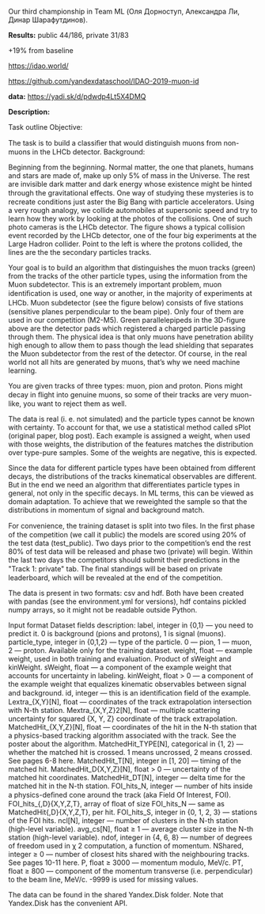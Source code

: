 Our third championship in Team ML (Оля Дорноступ, Александра Ли, Динар Шарафутдинов). 

<b>Results:</b> public 44/186, private 31/83 

+19% from baseline

https://idao.world/

https://github.com/yandexdataschool/IDAO-2019-muon-id 

<b>data:</b> https://yadi.sk/d/pdwdp4Lt5X4DMQ

<b>Description:</b>

Task outline
Objective:

The task is to build a classiﬁer that would distinguish muons from non-muons in the LHCb detector.
Background:

Beginning from the beginning. Normal matter, the one that planets, humans and stars are made of, make up only 5% of mass in the Universe. The rest are invisible dark matter and dark energy whose existence might be hinted through the gravitational eﬀects. One way of studying these mysteries is to recreate conditions just aster the Big Bang with particle accelerators. Using a very rough analogy, we collide automobiles at supersonic speed and try to learn how they work by looking at the photos of the collisions. One of such photo cameras is the LHCb detector.
The figure shows a typical collision event recorded by the LHCb detector, one of the four big experiments at the Large Hadron collider. Point to the left is where the protons collided, the lines are the the secondary particles tracks.

Your goal is to build an algorithm that distinguishes the muon tracks (green) from the tracks of the other particle types, using the information from the Muon subdetector. This is an extremely important problem, muon identiﬁcation is used, one way or another, in the majority of experiments at LHCb.
Muon subdetector (see the figure below) consists of ﬁve stations (sensitive planes perpendicular to the beam pipe). Only four of them are used in our competition (M2-M5). Green parallelepipeds in the 3D-figure above are the detector pads which registered a charged particle passing through them. The physical idea is that only muons have penetration ability high enough to allow them to pass though the lead shielding that separates the Muon subdetector from the rest of the detector. Of course, in the real world not all hits are generated by muons, that’s why we need machine learning.

You are given tracks of three types: muon, pion and proton. Pions might decay in ﬂight into genuine muons, so some of their tracks are very muon-like, you want to reject them as well.

The data is real (i. e. not simulated) and the particle types cannot be known with certainty. To account for that, we use a statistical method called sPlot (original paper, blog post). Each example is assigned a weight, when used with those weights, the distribution of the features matches the distribution over type-pure samples. Some of the weights are negative, this is expected.

Since the data for different particle types have been obtained from different decays, the distributions of the tracks kinematical observables are different. But in the end we need an algorithm that differentiates particle types in general, not only in the specific decays. In ML terms, this can be viewed as domain adaptation. To achieve that we reweighted the sample so that the distributions in momentum of signal and background match.

For convenience, the training dataset is split into two files. In the ﬁrst phase of the competition (we call it public) the models are scored using 20% of the test data (test_public). Two days prior to the competition’s end the rest 80% of test data will be released and phase two (private) will begin. Within the last two days the competitors should submit their predictions in the "Track 1: private" tab. The ﬁnal standings will be based on private leaderboard, which will be revealed at the end of the competition.

The data is present in two formats: csv and hdf. Both have been created with pandas (see the environment.yml for versions), hdf contains pickled numpy arrays, so it might not be readable outside Python.

Input format
Dataset fields description:
label, integer in {0,1} — you need to predict it. 0 is background (pions and protons), 1 is signal (muons).
particle_type, integer in {0,1,2} — type of the particle. 0 — pion, 1 — muon, 2 — proton. Available only for the training dataset.
weight, float — example weight, used in both training and evaluation. Product of sWeight and kinWeight.
sWeight, float — a component of the example weight that accounts for uncertainty in labeling.
kinWeight, float > 0 — a component of the example weight that equalizes kinematic observables between signal and background.
id, integer — this is an identiﬁcation field of the example.
Lextra_{X,Y}[N], float — coordinates of the track extrapolation intersection with N-th station.
Mextra_{X,Y,Z}2[N], float — multiple scattering uncertainty for squared {X, Y, Z} coordinate of the track extrapolation.
MatchedHit_{X,Y,Z}[N], float — coordinates of the hit in the N-th station that a physics-based tracking algorithm associated with the track. See the poster about the algorithm.
MatchedHit_TYPE[N], categorical in {1, 2} — whether the matched hit is crossed. 1 means uncrossed, 2 means crossed. See pages 6-8 here.
MatchedHit_T[N], integer in [1, 20] — timing of the matched hit.
MatchedHit_D{X,Y,Z}[N], float > 0 — uncertainty of the matched hit coordinates.
MatchedHit_DT[N], integer — delta time for the matched hit in the N-th station.
FOI_hits_N, integer — number of hits inside a physics-deﬁned cone around the track (aka Field Of Interest, FOI).
FOI_hits_{,D}{X,Y,Z,T}, array of float of size FOI_hits_N — same as MatchedHit{,D}{X,Y,Z,T}, per hit.
FOI_hits_S, integer in {0, 1, 2, 3} — stations of the FOI hits.
ncl[N], integer — number of clusters in the N-th station (high-level variable).
avg_cs[N], float ≥ 1 — average cluster size in the N-th station (high-level variable).
ndof, integer in {4, 6, 8} — number of degrees of freedom used in 
χ
2
 computation, a function of momentum.
NShared, integer ≥ 0 — number of closest hits shared with the neighbouring tracks. See pages 10-11 here.
P, float ≥ 3000 — momentum modulo, MeV/c.
PT, float ≥ 800 — component of the momentum transverse (i.e. perpendicular) to the beam line, MeV/c.
-9999 is used for missing values.

The data can be found in the shared Yandex.Disk folder. Note that Yandex.Disk has the convenient API.
